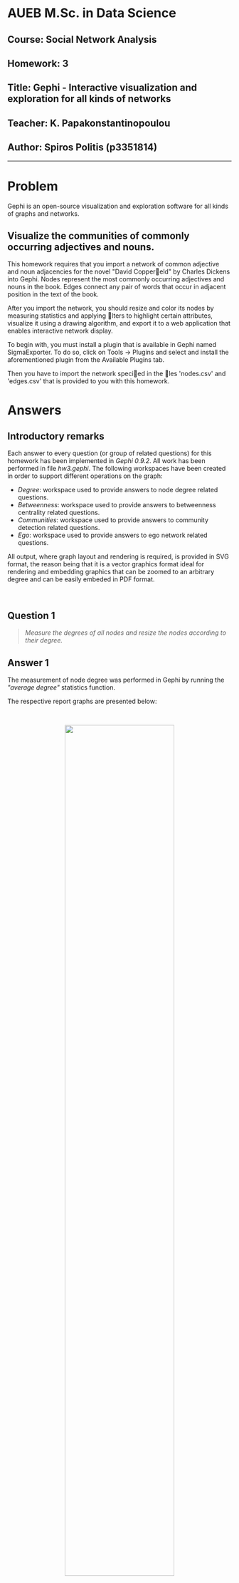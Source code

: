 # AUEB M.Sc. in Data Science
## Course: Social Network Analysis
## Homework: 3
## Title: Gephi - Interactive visualization and exploration for all kinds of networks
## Teacher: K. Papakonstantinopoulou
## Author: Spiros Politis (p3351814)

---

# Problem

Gephi is an open-source visualization and exploration software for all kinds of graphs and networks.

## Visualize the communities of commonly occurring adjectives and nouns.

This homework requires that you import a network of common adjective and noun adjacencies for the novel "David Coppereld" by Charles Dickens into Gephi. Nodes represent the most commonly occurring adjectives and nouns in the book. Edges connect any pair of words that occur in adjacent position in the text of the book.

After you import the network, you should resize and color its nodes by measuring statistics and applying lters to highlight certain attributes, visualize it using a drawing algorithm, and export it to a web application that enables interactive network display.

To begin with, you must install a plugin that is available in Gephi named SigmaExporter. To do so, click on Tools -> Plugins and select and install the aforementioned plugin from the Available Plugins tab.

Then you have to import the network specied in the les 'nodes.csv' and 'edges.csv' that is provided to you with this homework.

# Answers

## Introductory remarks

Each answer to every question (or group of related questions) for this homework has been implemented in *Gephi 0.9.2*. All work has been performed in file *hw3.gephi*. The following workspaces have been created in order to support different operations on the graph:

- *Degree*: workspace used to provide answers to node degree related questions.
- *Betweenness*: workspace used to provide answers to betweenness centrality related questions.
- *Communities*: workspace used to provide answers to community detection related questions.
- *Ego*: workspace used to provide answers to ego network related questions.

All output, where graph layout and rendering is required, is provided in SVG format, the reason being that it is a vector graphics format ideal for rendering and embedding graphics that can be zoomed to an arbitrary degree and can be easily embeded in PDF format.

<div style="page-break-after: always; visibility: hidden"> 
\pagebreak 
</div>

## Question 1

> *Measure the degrees of all nodes and resize the nodes according to their degree.*

## Answer 1

The measurement of node degree was performed in Gephi by running the *"average degree"* statistics function.

The respective report graphs are presented below:

<br/>

<p align="center">
  <img width="70%" src="reports/degree/degree-distribution.png">
</p>
<p align="center">
  <img width="70%" src="reports/degree/indegree-distribution.png">
</p>
<p align="center">
  <img width="70%" src="reports/degree/outdegree-distribution.png">
</p>

<br/>

The entire report can be found under *"reports/degree/report.html"*.

An excerpt of the table of node degrees, sorted in descending order on degree, is presented below. The full .csv file can be found under *"reports/degree/degree.csv"*

| Id  | Label     | Degree |
|-----|-----------|--------|
| 17  | little    | 49     |
| 2   | old       | 33     |
| 43  | other     | 28     |
| 51  | good      | 28     |
| ... | ...       | ...    |
| 107 | true      | 2      |
| 110 | world     | 2      |
| 8   | aunt      | 1      |
| 64  | fancy     | 1      |
| 74  | glad      | 1      |
| 82  | bed       | 1      |
| 90  | lost      | 1      |
| 91  | alone     | 1      |
| 95  | half      | 1      |
| 97  | name      | 1      |
| 109 | family    | 1      |
| 111 | year      | 1      |

The visualization of the graph, in a way such that vertex size is dependent on degree, is presented below:

<br/>

<p align="center">
  <img width="70%" src="visualizations/degree.svg">
</p>
<p style="text-align:center;">Fig. 1.1: Graph visualization with node degree emphasis</p>

---

<div style="page-break-after: always; visibility: hidden"> 
\pagebreak 
</div>

## Question 2

> *Find:*
> 
> - *the network’s diameter*
> - *the individual with the largest betweenness centrality*
> - *the communities existing in the network*
> 
> *Color the nodes according to the communities you discovered and comment on  the observations you make after examining these communities.*
> 
> *Provide some examples of nouns that ended up in the same community although they represent very different things? What do you think is the reason they are in the same community?*


## Answer 2

The network's diameter was found in Gephi by executing the *"network diameter"* statistics function. The calculated value is **7**.

The respective report graphs are presented below:

<br/>

<p align="center">
  <img width="70%" src="reports/network_diameter/Betweenness_Centrality_Distribution.png">
</p>
<p align="center">
  <img width="70%" src="reports/network_diameter/Closeness_Centrality_Distribution.png">
</p>
<p align="center">
  <img width="70%" src="reports/network_diameter/Eccentricity_Distribution.png">
</p>
<p align="center">
  <img width="70%" src="reports/network_diameter/Harmonic_Closeness_Centrality_Distribution.png">
</p>

<br/>

The entire report can be found under *"reports/network_diameter/report.html"*.

The individual with the largest betweenness centrality is node with ID **17** and label **little**. This was acquired by ordering by *"betweenness centrality"* in the Gephi's *"Data Laboratory"* pane.

For finding the communities in the network, we employed Gephi's *modularity* statistics function. The number of communities found is **7**. The report results are presented below:

![](reports/modularity/communities-size-distribution.png)

The entire report can be found under *"reports/modularity/report.html"*.

For making sense of the graph, we visualized it by doing the following:

- Applied the *Yifan Hu* layout algorithm, with parameters *optimal distance = 500* and *relative strength = 0.5*.
- Applied the *Noverlap* algorithm immediately after *Yifan Hu*.
- Colored nodes by setting their *"Partition"* to be their *"Modularity Class"*.

<br/>

<p align="center">
  <img src="ui/gephi-ui-communities.png">
</p>
<p style="text-align:center;">Fig. 2.1: Gephi node coloring UI component</p>

<br/>

The entire graph is presented in the figure below:

<br/>

<p align="center">
  <img width="70%" src="visualizations/communities.svg">
</p>
<p style="text-align:center;">Fig. 2.2: All identified communities</p>

<br/>

Next, we present the individual communities:

<br/>

<p align="center">
  <img width="70%" src="visualizations/community-1.svg">
</p>
<p style="text-align:center;">Fig. 2.3: Visualization of community 1</p>

<br/>

<p align="center">
  <img width="70%" src="visualizations/community-2.svg">
</p>
<p style="text-align:center;">Fig. 2.4: Visualization of community 2</p>

<p align="center">
  <img width="70%" src="visualizations/community-3.svg">
</p>
<p style="text-align:center;">Fig. 2.5: Visualization of community 3</p>

<p align="center">
  <img width="70%" src="visualizations/community-4.svg">
</p>
<p style="text-align:center;">Fig. 2.6: Visualization of community 4</p>

<p align="center">
  <img width="70%" src="visualizations/community-5.svg">
</p>
<p style="text-align:center;">Fig. 2.7: Visualization of community 5</p>

<p align="center">
  <img width="70%" src="visualizations/community-6.svg">
</p>
<p style="text-align:center;">Fig. 2.8: Visualization of community 6</p>

<p align="center">
  <img width="70%" src="visualizations/community-7.svg">
</p>
<p style="text-align:center;">Fig. 2.9: Visualization of community 7</p>

<br/>

Note that filtering out nodes belonging to a community, so as to produce the aforementioned results, was made possible by utilizing the *"Queries"* and *"Filters"* UI elements of *Gephi*. We dragged the *"Modularity Class"* filter to the *"Queries"* pane and adjusted the filter value to produce each sub-graph. The relevant UI pane is shown below:

<br/>

<p align="center">
  <img width="70%" src="ui/gephi-ui-communities-filters.png">
</p>
<p style="text-align:center;">Fig. 2.10: Gephi UI element for selecting a filter</p>

<p align="center">
  <img width="70%" src="ui/gephi-ui-communities-queries.png">
</p>
<p style="text-align:center;">Fig. 2.11: Gephi UI element for filtering nodes in communities</p>

<br/>

Commenting on the communities discovered, we note the following:

- Community 1: contains mostly adjectives (pleasant, usual, small etc.) and some nouns (hope, love etc.). We believe that the adjectives and nouns are present in the community because feelings are mostly described in the text.

In general, not other semantic relationships could be discerned, apart from the generic fact that adjectives connect with nouns, as is to be expected.

---

<div style="page-break-after: always; visibility: hidden"> 
\pagebreak 
</div>

## Question 3

> *Select a word in the network apply different colors to the edges of:*
>
> - *this node*
> - *the nodes in its ego network with depth 1*
> - *the nodes in its ego network with depth 2*
> - *the remaining nodes*

---

## Answer 3

The node chosen has id **26** and label **"time"**. Its *degree* and *PageRank* values are **11** and **0.00613**, respectivelly.

In order to produce the graph required, we chose the *"Ego Network"* filter from the *"Filters"* panel and dragged it to the *"Queries"* panel. Setting the *"Depth"* filter parameter to *1* and *2* produces ego networks with the respective values.

To colorize the edges of each graph, we used the *"Heat Map"* tool from the main graph window tools palette.

<p align="center">
  <img width="70%" src="visualizations/ego_network_1.svg">
</p>
<p style="text-align:center;">Fig. 3.1: Ego network visualization at level 1</p>

<br/>

<p align="center">
  <img width="70%" src="visualizations/ego_network_2.svg">
</p>
<p style="text-align:center;">Fig. 3.2: Ego network visualization at level 2</p>

<div style="page-break-after: always; visibility: hidden"> 
\pagebreak 
</div>

---

## Question 4

---

> *Finally, you need to export the network using the SigmaExporter plugin. If the latter is installed properly, you can use it through File -> Export -> Sigma.js template. Remember to fill in the title and author fields appropriately.*

## Answer 4

The *Sigma Exporter* output can be found under directory *sigma*.

Note that in order to test the output of *Sigma Exporter* a web server is required. To do this, we installed package *http-server* in our local *Node.js* installation:

```bash
npm install -g http-server
```

and, from the *Sigma Exporter* export directory we started the server by issuing the *http-server* command. The exported output was then accessed by pointing a browser to *http://localhost:8080/network*.

A screenshot of the running application is shown below:

<br/>

<p align="center">
  <img width="90%" src="visualizations/sigma.png">
</p>
<p style="text-align:center;">Fig. 4.1: Sigma exporter screenshot</p>

---